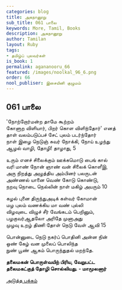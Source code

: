 ```yaml
---
categories: blog
title: அகநானூறு
sub_title: 061 பாலை
keywords: More, Tamil, Books
description: அகநானூறு
author: Tamilan
layout: Ruby
tags:
- தமிழ்ப் புலவர்கள்
is_book: 1
permalink: agananooru_66
featured: /images/noolkal_96_6.png
order: 66
nool_publiser: இசையினி குழுமம்
---
```



## 061 பாலை

'நோற்றோர்மன்ற தாமே கூற்றம்  
கோளுற விளியார், பிறர் கொள விளிந்தோர்' எனத்  
தாள் வலம்படுப்பச் சேட் புலம் படர்ந்தோர்  
நாள் இழை நெடுஞ் சுவர் நோக்கி, நோய் உழந்து  
ஆழல் வாழி, தோழி! தாழாது, 5

உரும் எனச் சிலைக்கும் ஊக்கமொடு பைங் கால்  
வரி மாண் நோன் ஞாண் வன் சிலைக் கொளீஇ,  
அரு நிறத்து அழுத்திய அம்பினர் பலருடன்  
அண்ணல் யானை வெண் கோடு கொண்டு,  
நறவு நொடை நெல்லின் நாள் மகிழ் அயரும் 10

கழல் புனை திருந்துஅடிக் கள்வர் கோமான்  
மழ புலம் வணக்கிய மா வண் புல்லி  
விழவுடை விழுச் சீர் வேங்கடம் பெறினும்,  
பழகுவர்ஆதலோ அரிதே முனாஅது  
முழவு உறழ் திணி தோள் நெடு வேள் ஆவி 15

பொன்னுடை நெடு நகர்ப் பொதினி அன்ன நின்  
ஒண் கேழ் வன முலைப் பொலிந்த  
நுண் பூண் ஆகம் பொருந்துதல் மறந்தே.

**தலைமகன் பொருள்வயிற் பிரிய, வேறுபட்ட  
தலைமகட்குத் தோழி சொல்லியது. - மாமூலனார்**

[அடுத்த பக்கம்](agananooru_67)